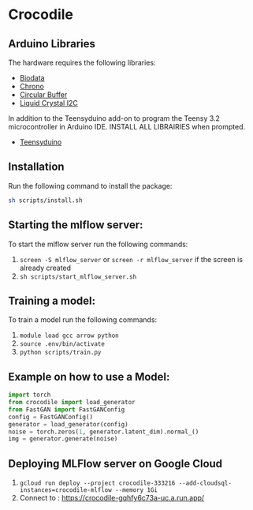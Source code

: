 # Crocodile

## Arduino Libraries

The hardware requires the following libraries:

- [Biodata](https://github.com/eringee/Biodata)
- [Chrono](https://github.com/SofaPirate/Chrono)
- [Circular Buffer](https://github.com/rlogiacco/CircularBuffer)
- [Liquid Crystal I2C](https://www.arduino.cc/reference/en/libraries/liquidcrystal-i2c/)

In addition to the Teensyduino add-on to program the Teensy 3.2 microcontroller in Arduino IDE. INSTALL ALL LIBRAIRIES when prompted.

- [Teensyduino](https://www.pjrc.com/teensy/teensyduino.html)

## Installation

Run the following command to install the package:

```bash
sh scripts/install.sh
```

## Starting the mlflow server:

To start the mlflow server run the following commands:

1. `screen -S mlflow_server` or `screen -r mlflow_server` if the screen is already created
2. `sh scripts/start_mlflow_server.sh`

## Training a model:

To train a model run the following commands:

1. `module load gcc arrow python`
2. `source .env/bin/activate`
3. `python scripts/train.py`

## Example on how to use a Model:

```python
import torch
from crocodile import load_generator
from FastGAN import FastGANConfig
config = FastGANConfig()
generator = load_generator(config)
noise = torch.zeros(1, generator.latent_dim).normal_()
img = generator.generate(noise)
```

## Deploying MLFlow server on Google Cloud

1. `gcloud run deploy --project crocodile-333216 --add-cloudsql-instances=crocodile-mlflow --memory 1Gi`
2. Connect to : https://crocodile-gqhfy6c73a-uc.a.run.app/
